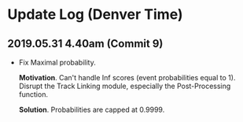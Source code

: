 # Update Log (Denver Time)

## 2019.05.31  4.40am  (Commit 9)

*  Fix Maximal probability.

   **Motivation**. Can't handle Inf scores (event probabilities equal to 1). Disrupt the Track Linking module, especially the Post-Processing function.
   
   **Solution**. Probabilities are capped at 0.9999.

